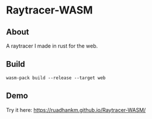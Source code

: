 # Raytracer-WASM
## About
A raytracer I made in rust for the web.
## Build
```
wasm-pack build --release --target web
```
## Demo
Try it here: https://ruadhankm.github.io/Raytracer-WASM/